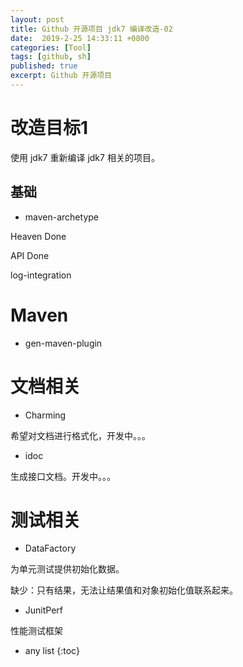```yaml
---
layout: post
title: Github 开源项目 jdk7 编译改造-02
date:  2019-2-25 14:33:11 +0800
categories: [Tool]
tags: [github, sh]
published: true
excerpt: Github 开源项目
---
```



# 改造目标1

使用 jdk7 重新编译 jdk7 相关的项目。

## 基础

- maven-archetype

Heaven  Done

API         Done

log-integration     

# Maven 

- gen-maven-plugin


# 文档相关

- Charming

希望对文档进行格式化，开发中。。。

- idoc

生成接口文档。开发中。。。

# 测试相关

- DataFactory

为单元测试提供初始化数据。

缺少：只有结果，无法让结果值和对象初始化值联系起来。

- JunitPerf

性能测试框架



* any list
{:toc}